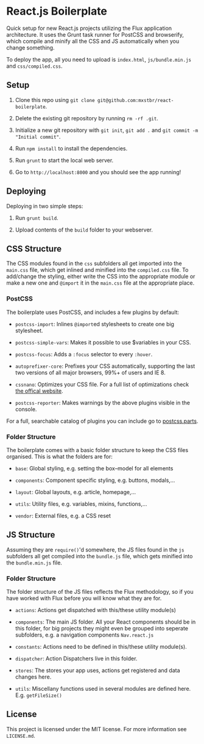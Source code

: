 # React.js Boilerplate

Quick setup for new React.js projects utilizing the Flux application architecture. It uses the Grunt task runner for PostCSS and browserify, which compile and minify all the CSS and JS automatically when you change something.

To deploy the app, all you need to upload is `index.html`, `js/bundle.min.js` and `css/compiled.css`.

## Setup

1. Clone this repo using `git clone git@github.com:mxstbr/react-boilerplate`.

2. Delete the existing git repository by running `rm -rf .git`.

3. Initialize a new git repository with `git init`, `git add .` and `git commit -m "Initial commit"`.

4. Run `npm install` to install the dependencies.

5. Run `grunt` to start the local web server.

6. Go to `http://localhost:8000` and you should see the app running!

## Deploying

Deploying in two simple steps:

1. Run `grunt build`.

2. Upload contents of the `build` folder to your webserver.

## CSS Structure

The CSS modules found in the `css` subfolders all get imported into the `main.css` file, which get inlined and minified into the `compiled.css` file. To add/change the styling, either write the CSS into the appropriate module or make a new one and `@import` it in the `main.css` file at the appropriate place.

### PostCSS

The boilerplate uses PostCSS, and includes a few plugins by default:

* `postcss-import`: Inlines `@import`ed stylesheets to create one big stylesheet.

* `postcss-simple-vars`: Makes it possible to use $variables in your CSS.

* `postcss-focus`: Adds a `:focus` selector to every `:hover`.

* `autoprefixer-core`: Prefixes your CSS automatically, supporting the last two versions of all major browsers, 99%+ of users and IE 8.

* `cssnano`: Optimizes your CSS file. For a full list of optimizations check [the offical website](http://cssnano.co/optimisations/).

* `postcss-reporter`: Makes warnings by the above plugins visible in the console.

For a full, searchable catalog of plugins you can include go to [postcss.parts](http://postcss.parts).

### Folder Structure

The boilerplate comes with a basic folder structure to keep the CSS files organised. This is what the folders are for:

* `base`: Global styling, e.g. setting the box–model for all elements

* `components`: Component specific styling, e.g. buttons, modals,...

* `layout`: Global layouts, e.g. article, homepage,...

* `utils`: Utility files, e.g. variables, mixins, functions,...

* `vendor`: External files, e.g. a CSS reset

## JS Structure

Assuming they are `require()`'d somewhere, the JS files found in the `js` subfolders all get compiled into the `bundle.js` file, which gets minified into the `bundle.min.js` file.

### Folder Structure

The folder structure of the JS files reflects the Flux methodology, so if you have worked with Flux before you will know what they are for. 

* `actions`: Actions get dispatched with this/these utility module(s)

* `components`: The main JS folder. All your React components should be in this folder, for big projects they might even be grouped into seperate subfolders, e.g. a navigation components `Nav.react.js`

* `constants`: Actions need to be defined in this/these utility module(s).

* `dispatcher`: Action Dispatchers live in this folder.

* `stores`: The stores your app uses, actions get registered and data changes here.

* `utils`: Miscellany functions used in several modules are defined here. E.g. `getFileSize()`

## License

This project is licensed under the MIT license. For more information see `LICENSE.md`.